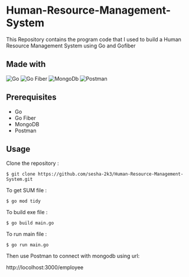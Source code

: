 # Human-Resource-Management-System
This Repository contains the program code that I used to build a Human Resource Management System using Go and Gofiber

## Made with

![Go](https://img.shields.io/badge/go-%2300ADD8.svg?style=for-the-badge&logo=go&logoColor=white)
![Go Fiber](https://img.shields.io/badge/goFiber-%2300ADD8.svg?style=for-the-badge&logo=go&logoColor=white)
![MongoDb](https://img.shields.io/badge/MongoDB-4EA94B.svg?style=for-the-badge&logo=mongodb&logoColor=white)
![Postman](https://img.shields.io/badge/Postman-FF6C37?style=for-the-badge&logo=postman&logoColor=white)

## Prerequisites
- Go
- Go Fiber
- MongoDB
- Postman



## Usage
 Clone the repository :
```
$ git clone https://github.com/sesha-2k3/Human-Resource-Management-System.git
```
 To get SUM file :
 ```
$ go mod tidy
```
 To build exe file :
 ```
$ go build main.go
```
 To run main file :
 ```
$ go run main.go
```
Then use Postman to connect with mongodb using url:

http://locolhost:3000/employee
